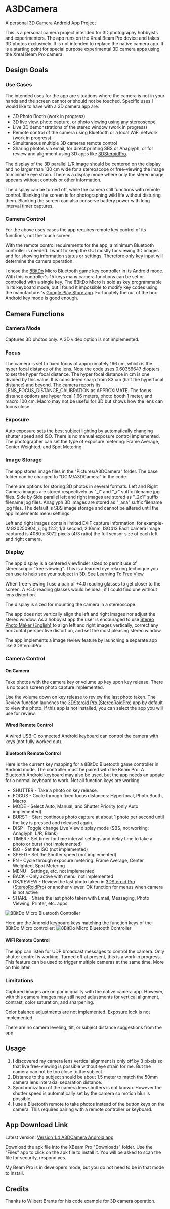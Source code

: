 # A3DCamera
A personal 3D Camera Android App Project

This is a personal camera project intended for 3D photography hobbyists and experimenters.
The app runs on the Xreal Beam Pro device and takes 3D photos exclusively. It is not intended to replace the native camera app.
It is a starting point for special purpose experimental 3D camera apps using the Xreal Beam Pro camera.

## Design Goals
### Use Cases
The intended uses for the app are situations where the camera is not in your hands and the screen cannot or should not be touched. 
Specific uses I would like to have with a 3D camera app are:

* 3D Photo Booth (work in progress)
* 3D live view, photo capture, or photo viewing using any stereoscope
* Live 3D demonstrations of the stereo window (work in progress)
* Remote control of the camera using Bluetooth or a local WiFi network (work in progress)
* Simultaneous multiple 3D cameras remote control
* Sharing photos via email, for direct printing SBS or Anaglyph, or for review and alignment using 3D apps like [3DSteroidPro](https://play.google.com/store/apps/details?id=jp.suto.stereoroidpro&hl=en_US).

The display of the 3D parallel L/R image should be centered on the display and no larger than 130 cm wide for a stereoscope or free-viewing the image to minimize eye strain. 
There is a display mode where only the stereo image appears without controls or other information.

The display can be turned off, while the camera still functions with remote control. Blanking the screen is for photographing wild life without disturing them. 
Blanking the screen can also conserve battery power with long interval timer captures.

### Camera Control
For the above uses cases the app requires remote key control of its functions, not the touch screen.

With the remote control requirements for the app,  a minimum Bluetooth controller is needed. 
I want to keep the GUI mostly for viewing 3D images and for showing information status or settings.
Therefore only key input will determine the camera operation.

I chose the [8BitDo](https://www.8bitdo.com) Micro Bluetooth game key controller in its Android mode. With this controller's 15 keys many camera functions can be set or controlled with a single key.
The 8BitDo Micro is sold as key programmable in its keyboard mode, but I found it impossible to modify key codes using the manufacturer's [Google Play Store app](https://play.google.com/store/apps/details?id=com.abitdo.advance). 
Fortunately the out of the box Android key mode is good enough.

## Camera Functions
### Camera Mode
Captures 3D photos only. A 3D video option is not implemented.

### Focus
The camera is set to fixed focus of approximately 166 cm, which is the hyper focal distance of the lens.
Note the code uses 0.60356647 diopters to set the hyper focal distance.
The hyper focal distance in cm is one divided by this value.
It is considered sharp from 83 cm (half the hyperfocal distance) and beyond.
The camera reports its LENS_FOCUS_DISTANCE_CALIBRATION as APPROXIMATE.
The focus distance options are hyper focal 1.66 meters, photo booth 1 meter, and macro 100 cm. Macro may not be useful for 3D but shows how the lens can focus close.

### Exposure
Auto exposure sets the best subject lighting by automatically changing shutter speed and ISO. There is no manual exposure control implemented. 
The photographer can set the type of exposure metering: Frame Average, Center Weighted, and Spot Metering.

### Image Storage
The app stores image files in the "Pictures/A3DCamera" folder. The base folder can be changed to "DCIM/A3DCamera" in the code.

There are options for storing 3D photos in several formats. Left and Right Camera images are stored respectively as "_l" and "_r" suffix filename jpg files.
Side by Side parallel left and right images are stored as "_2x1" suffix filename jpg files.
Anaglyph 3D images are stored as "_ana" suffix filename jpg files.
The default is SBS image storage and cannot be altered until the app implements menu settings.

Left and right images contain limited EXIF capture information: for example- IMG20250904_r.jpg f2.2, 1/3 second, 2.16mm, ISO413
Each camera image captured is 4080 x 3072 pixels (4/3 ratio) the full sensor size of each left and right camera.

### Display
The app display is a centered viewfinder sized to permit use of stereoscopic "free-viewing". This is a learned eye relaxing technique you can use to help see your subject in 3D. See 
[Learning To Free View](https://stereoscopy.blog/2022/03/11/learning-to-free-view-see-stereoscopic-images-with-the-naked-eye/).

When free-viewing I use a pair of +4.0 reading glasses to get closer to the screen. A +5.0 reading glasses would be ideal, if I could find one without lens distortion. 

The display is sized for mounting the camera in a stereoscope.

The app does not vertically align the left and right images nor adjust the stereo window. As a hobbyist app the user is encouraged to use [Stereo Photo Maker (English)](https://stereo.jpn.org/eng/stphmkr/) 
to align left and right images vertically, correct any horizontal perspective distortion, and set the most pleasing stereo window.

The app implements a image review feature by launching a separate app like 3DSteroidPro.

### Camera Control
#### On Camera
Take photos with the camera key or volume up key upon key release. There is no touch screen photo capture implemented.

Use the volume down on key release to review the last photo taken. The Review function launches the [3DSteroid Pro (StereoRoidPro)](https://play.google.com/store/apps/details?id=jp.suto.stereoroidpro&hl=en_US)
app by default to view the photo.
If this app is not installed, you can select the app you will use for review.

#### Wired Remote Control
A wired USB-C connected Android keyboard can control the camera with keys (not fully worked out).

#### Bluetooth Remote Control
Here is the current key mapping for a 8BitDo Bluetooth game controller in Android mode. The controller must be paired with the Beam Pro. 
A Bluetooth Android keyboard may also be used, but the app needs an update for a normal keyboard to work. Not all function keys are working.

* SHUTTER - Take a photo on key release.
* FOCUS   - Cycle through fixed focus distances: Hyperfocal, Photo Booth, Macro
* MODE    - Select Auto, Manual, and Shutter Priority (only Auto implemented)
* BURST   - Start continous photo capture at about 1 photo per second until the key is pressed and released again.
* DISP    - Toggle change Live View display mode (SBS, not working: Anaglyph, L/R, Blank)
* TIMER   - Set timer for time interval settings and delay time to take a photo or burst (not implemented)
* ISO     - Set the ISO (not implemented)
* SPEED   - Set the Shutter speed (not implemented)
* FN      - Cycle through exposure metering: Frame Average, Center Weighted, Spot Metering
* MENU    - Settings, etc. not implemented
* BACK    - Only active with menu, not implemented
* OK/REVIEW - Review the last photo taken in [3DSteroid Pro (StereoRoidPro)](https://play.google.com/store/apps/details?id=jp.suto.stereoroidpro&hl=en_US) or another viewer. OK function for menus when camera is not active
* SHARE    - Share the last photo taken with Email, Messaging, Photo Viewing, Printer, etc. apps.

![8BitDo Micro Bluetooth Controller](images/A3DCamera_Layout_1080.png)

Here are the Android keyboard keys matching the function keys of the 8BitDo Micro controller:
![8BitDo Micro Bluetooth Controller](images/A3DCamera_KB_Layout_1080.png)

#### WiFi Remote Control
The app can listen for UDP broadcast messages to control the camera. Only shutter control is working. Turned off at present, this is a work in progress.
This feature can be used to trigger multiple cameras at the same time. More on this later.

### Limitations
Captured images are on par in quality with the native camera app. However, with this camera images may still need adjustments for vertical alignment, contrast, color saturation, and sharpening.

Color balance adjustments are not implemented. Exposure lock is not implemented.

There are no camera leveling, tilt, or subject distance suggestions from the app.

## Usage
1. I discovered my camera lens vertical alignment is only off by 3 pixels so that live free-viewing is possible without eye strain for me. But the camera can not be too close to the subject.
2. Distance to the subject should be about 1.5 meter to match the 50mm camera lens interaxial separation distance.
3. Synchronization of the camera lens shutters is not known. However the shutter speed is automatically set by the camera so motion blur is possible.
4. I use a Bluetooth remote to take photos instead of the button keys on the camera. This requires pairing with a remote controller or keyboard.

## App Download Link

Latest version: [Version 1.4 A3DCamera Android app](https://drive.google.com/file/d/1xkNVHQ7EOTipQxIqTqoDuHsepO7f5MxE/view?usp=drive_link)

Download the apk file into the XBeam Pro "Downloads" folder. Use the "Files" app to click on the apk file to install it. 
You will be asked to scan the file for security, respond yes.

My Beam Pro is in developers mode, but you do not need to be in that mode to install.



## Credits

Thanks to Wilbert Brants for his code example for 3D camera operation. 
